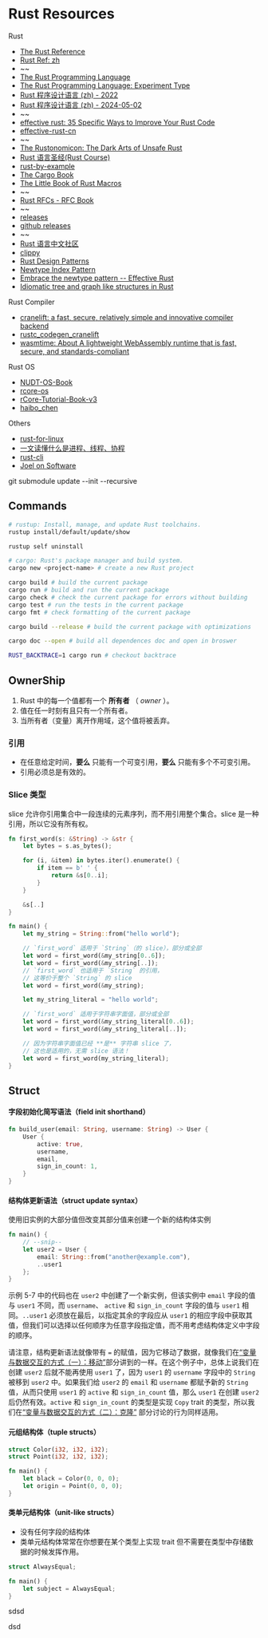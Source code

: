 # Rust Resources

Rust

- [The Rust Reference](https://doc.rust-lang.org/reference/)
- [Rust Ref: zh](https://rustwiki.org/zh-CN/reference/)
- ~~
- [The Rust Programming Language](https://doc.rust-lang.org/stable/book/)
- [The Rust Programming Language: Experiment Type](https://rust-book.cs.brown.edu/)
- [Rust 程序设计语言 (zh) - 2022](https://rustwiki.org/zh-CN/book/title-page.html)
- [Rust 程序设计语言 (zh) - 2024-05-02 ](https://kaisery.github.io/trpl-zh-cn/)
- ~~
- [effective rust: 35 Specific Ways to Improve Your Rust Code](https://effective-rust.com/)
- [effective-rust-cn](https://rustx-labs.github.io/effective-rust-cn/)
- ~~
- [The Rustonomicon: The Dark Arts of Unsafe Rust](https://doc.rust-lang.org/stable/nomicon/)
- [Rust 语言圣经(Rust Course)](https://course.rs/about-book.html)
- [rust-by-example](https://doc.rust-lang.org/rust-by-example/)
- [The Cargo Book](https://doc.rust-lang.org/cargo/index.html)
- [The Little Book of Rust Macros](https://veykril.github.io/tlborm/introduction.html)
- ~~
- [Rust RFCs - RFC Book](https://rust-lang.github.io/rfcs/introduction.html)
- ~~
- [releases](https://releases.rs/)
- [github releases](https://github.com/rust-lang/rust/releases)
- ~~
- [Rust 语言中文社区](https://rustcc.cn/)
- [clippy](https://doc.rust-lang.org/clippy/index.html)
- [Rust Design Patterns](https://rust-unofficial.github.io/patterns/)
- [Newtype Index Pattern](https://matklad.github.io/2018/06/04/newtype-index-pattern.html)
- [Embrace the newtype pattern -- Effective Rust](https://www.lurklurk.org/effective-rust/newtype.html)
- [Idiomatic tree and graph like structures in Rust](https://rust-leipzig.github.io/architecture/2016/12/20/idiomatic-trees-in-rust/)

Rust Compiler

- [cranelift: a fast, secure, relatively simple and innovative compiler backend](https://cranelift.dev/)
- [rustc_codegen_cranelift](https://github.com/rust-lang/rustc_codegen_cranelift/)
- [wasmtime: About
  A lightweight WebAssembly runtime that is fast, secure, and standards-compliant](https://github.com/bytecodealliance/wasmtime/)

Rust OS

- [NUDT-OS-Book](https://flying-rind.github.io/mini-Rust-os/)
- [rcore-os](https://github.com/rcore-os)
- [rCore-Tutorial-Book-v3](https://rcore-os.cn/rCore-Tutorial-Book-v3/chapter0/5setup-devel-env.html)
- [haibo_chen](https://ipads.se.sjtu.edu.cn/pub/members/haibo_chen)

Others

- [rust-for-linux](https://rust-for-linux.com/)
- [一文读懂什么是进程、线程、协程](https://www.cnblogs.com/Survivalist/p/11527949.html)
- [rust-cli](https://rust-cli.github.io/book/index.html)
- [Joel on Software](https://www.joelonsoftware.com/)

git submodule update --init --recursive

## Commands

```bash
# rustup: Install, manage, and update Rust toolchains.
rustup install/default/update/show

rustup self uninstall

# cargo: Rust's package manager and build system.
cargo new <project-name> # create a new Rust project

cargo build # build the current package
cargo run # build and run the current package
cargo check # check the current package for errors without building
cargo test # run the tests in the current package
cargo fmt # check formatting of the current package

cargo build --release # build the current package with optimizations

cargo doc --open # build all dependences doc and open in broswer

RUST_BACKTRACE=1 cargo run # checkout backtrace

```

## OwnerShip

1. Rust 中的每一个值都有一个 **所有者** （ _owner_ ）。
2. 值在任一时刻有且只有一个所有者。
3. 当所有者（变量）离开作用域，这个值将被丢弃。

### 引用

- 在任意给定时间，**要么** 只能有一个可变引用，**要么** 只能有多个不可变引用。
- 引用必须总是有效的。

### Slice 类型

slice 允许你引用集合中一段连续的元素序列，而不用引用整个集合。slice 是一种引用，所以它没有所有权。

```rust
fn first_word(s: &String) -> &str {
    let bytes = s.as_bytes();

    for (i, &item) in bytes.iter().enumerate() {
        if item == b' ' {
            return &s[0..i];
        }
    }

    &s[..]
}

```

```rust
fn main() {
    let my_string = String::from("hello world");

    // `first_word` 适用于 `String`（的 slice），部分或全部
    let word = first_word(&my_string[0..6]);
    let word = first_word(&my_string[..]);
    // `first_word` 也适用于 `String` 的引用，
    // 这等价于整个 `String` 的 slice
    let word = first_word(&my_string);

    let my_string_literal = "hello world";

    // `first_word` 适用于字符串字面值，部分或全部
    let word = first_word(&my_string_literal[0..6]);
    let word = first_word(&my_string_literal[..]);

    // 因为字符串字面值已经 **是** 字符串 slice 了，
    // 这也是适用的，无需 slice 语法！
    let word = first_word(my_string_literal);
}
```

## Struct

#### 字段初始化简写语法（field init shorthand）

```rust
fn build_user(email: String, username: String) -> User {
    User {
        active: true,
        username,
        email,
        sign_in_count: 1,
    }
}
```

#### 结构体更新语法（struct update syntax）

使用旧实例的大部分值但改变其部分值来创建一个新的结构体实例

```rust
fn main() {
    // --snip--
    let user2 = User {
        email: String::from("another@example.com"),
        ..user1
    };
}
```

示例 5-7 中的代码也在 `user2` 中创建了一个新实例，但该实例中 `email` 字段的值与 `user1` 不同，而 `username`、 `active` 和 `sign_in_count` 字段的值与 `user1` 相同。`..user1` 必须放在最后，以指定其余的字段应从 `user1` 的相应字段中获取其值，但我们可以选择以任何顺序为任意字段指定值，而不用考虑结构体定义中字段的顺序。

请注意，结构更新语法就像带有 `=` 的赋值，因为它移动了数据，就像我们在[“变量与数据交互的方式（一）：移动”](https://kaisery.github.io/trpl-zh-cn/ch04-01-what-is-ownership.html#%E5%8F%98%E9%87%8F%E4%B8%8E%E6%95%B0%E6%8D%AE%E4%BA%A4%E4%BA%92%E7%9A%84%E6%96%B9%E5%BC%8F%E4%B8%80%E7%A7%BB%E5%8A%A8)部分讲到的一样。在这个例子中，总体上说我们在创建 `user2` 后就不能再使用 `user1` 了，因为 `user1` 的 `username` 字段中的 `String` 被移到 `user2` 中。如果我们给 `user2` 的 `email` 和 `username` 都赋予新的 `String` 值，从而只使用 `user1` 的 `active` 和 `sign_in_count` 值，那么 `user1` 在创建 `user2` 后仍然有效。`active` 和 `sign_in_count` 的类型是实现 `Copy` trait 的类型，所以我们在[“变量与数据交互的方式（二）：克隆”](https://kaisery.github.io/trpl-zh-cn/ch04-01-what-is-ownership.html#%E5%8F%98%E9%87%8F%E4%B8%8E%E6%95%B0%E6%8D%AE%E4%BA%A4%E4%BA%92%E7%9A%84%E6%96%B9%E5%BC%8F%E4%BA%8C%E5%85%8B%E9%9A%86) 部分讨论的行为同样适用。

#### 元组结构体（tuple structs）

```rust
struct Color(i32, i32, i32);
struct Point(i32, i32, i32);

fn main() {
    let black = Color(0, 0, 0);
    let origin = Point(0, 0, 0);
}
```

#### 类单元结构体（unit-like structs）

- 没有任何字段的结构体
- 类单元结构体常常在你想要在某个类型上实现 trait 但不需要在类型中存储数据的时候发挥作用。

```rust
struct AlwaysEqual;

fn main() {
    let subject = AlwaysEqual;
}
```

sdsd

dsd
